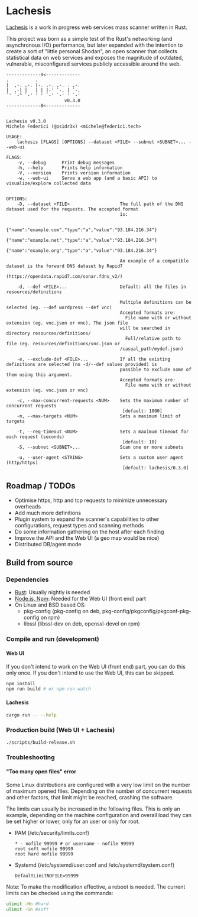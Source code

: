 # Lachesis

[Lachesis](https://en.wikipedia.org/wiki/Lachesis) is a work in progress web services mass scanner written in Rust.

This project was born as a simple test of the Rust's networking (and asynchronous I/O) performance, but later expanded with the intention to create a sort of "little personal Shodan", an open scanner that collects statistical data on web services and exposes the magnitude of outdated, vulnerable, misconfigured services publicly accessible around the web.

```
-------------8<-------------
.          .                 
|  ,-. ,-. |-. ,-. ,-. . ,-. 
|  ,-| |   | | |-' `-. | `-. 
`' `-^ `-' ' ' `-' `-' ' `-'
                      v0.3.0
-------------8<-------------


Lachesis v0.3.0
Michele Federici (@ps1dr3x) <michele@federici.tech>

USAGE:
    lachesis [FLAGS] [OPTIONS] --dataset <FILE> --subnet <SUBNET>... --web-ui

FLAGS:
    -v, --debug      Print debug messages
    -h, --help       Prints help information
    -V, --version    Prints version information
    -w, --web-ui     Serve a web app (and a basic API) to visualize/explore collected data
                      

OPTIONS:
    -D, --dataset <FILE>                   The full path of the DNS dataset used for the requests. The accepted format
                                           is:
                                           
                                           {"name":"example.com","type":"a","value":"93.184.216.34"}
                                           {"name":"example.net","type":"a","value":"93.184.216.34"}
                                           {"name":"example.org","type":"a","value":"93.184.216.34"}
                                           
                                           An example of a compatible dataset is the forward DNS dataset by Rapid7
                                           (https://opendata.rapid7.com/sonar.fdns_v2/)
                                            
    -d, --def <FILE>...                    Default: all the files in resources/definitions
                                            
                                           Multiple definitions can be selected (eg. --def wordpress --def vnc)
                                           Accepted formats are:
                                             File name with or without extension (eg. vnc.json or vnc). The json file
                                           will be searched in directory resources/definitions/
                                             Full/relative path to file (eg. resources/definitions/vnc.json or
                                           /casual_path/mydef.json)
                                              
    -e, --exclude-def <FILE>...            If all the existing definitions are selected (no -d/--def values provided) is
                                           possible to exclude some of them using this argument.
                                           Accepted formats are:
                                             File name with or without extension (eg. vnc.json or vnc)
                                              
    -c, --max-concurrent-requests <NUM>    Sets the maximum number of concurrent requests
                                            [default: 1000]
    -m, --max-targets <NUM>                Sets a maximum limit of targets
                                            
    -t, --req-timeout <NUM>                Sets a maximum timeout for each request (seconds)
                                            [default: 10]
    -S, --subnet <SUBNET>...               Scan one or more subnets
                                            
    -u, --user-agent <STRING>              Sets a custom user agent (http/https)
                                            [default: lachesis/0.3.0]
```

## Roadmap / TODOs

- Optimise https, http and tcp requests to minimize unnecessary overheads
- Add much more definitions
- Plugin system to expand the scanner's capabilities to other configurations, request types and scanning methods
- Do some information gathering on the host after each finding
- Improve the API and the Web UI (a geo map would be nice)
- Distributed DB/agent mode

## Build from source

### Dependencies

- [Rust](https://rustup.rs/): Usually nightly is needed
- [Node.js, Npm](https://nodejs.org): Needed for the Web UI (front end) part
- On Linux and BSD based OS:
  - pkg-config (pkg-config on deb, pkg-config/pkgconfig/pkgconf-pkg-config on rpm)
  - libssl (libssl-dev on deb, openssl-devel on rpm)

### Compile and run (development)

#### Web UI

If you don't intend to work on the Web UI (front end) part, you can do this only once. If you don't intend to use the Web UI, this can be skipped.

```bash
npm install
npm run build # or npm run watch
```

#### Lachesis

```bash
cargo run -- --help
```

### Production build (Web UI + Lachesis)

```bash
./scripts/build-release.sh
```

### Troubleshooting

#### "Too many open files" error

Some Linux distributions are configured with a very low limit on the number of maximum opened files. Depending on the number of concurrent requests and other factors, that limit might be reached, crashing the software.

The limits can usually be increased in the following files. This is only an example, depending on the machine configuration and overall load they can be set higher or lower, only for an user or only for root.

- PAM (/etc/security/limits.conf)
  ```
  * - nofile 99999 # or username - nofile 99999
  root soft nofile 99999
  root hard nofile 99999
  ```
- Systemd (/etc/systemd/user.conf and /etc/systemd/system.conf)
  ```
  DefaultLimitNOFILE=99999
  ```

Note: To make the modification effective, a reboot is needed. The current limits can be checked using the commands:

```bash
ulimit -Hn #hard
ulimit -Sn #soft
```
